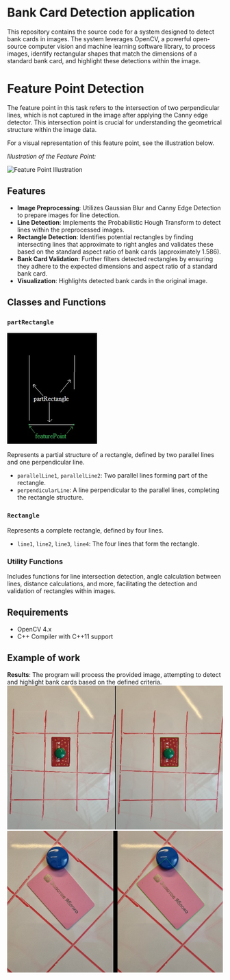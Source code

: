 # Bank Card Detection application

This repository contains the source code for a system designed to detect bank cards in images. The system leverages OpenCV, a powerful open-source computer vision and machine learning software library, to process images, identify rectangular shapes that match the dimensions of a standard bank card, and highlight these detections within the image.
# Feature Point Detection

The feature point in this task refers to the intersection of two perpendicular lines, which is not captured in the image after applying the Canny edge detector. This intersection point is crucial for understanding the geometrical structure within the image data.

For a visual representation of this feature point, see the illustration below.

*Illustration of the Feature Point:*

![Feature Point Illustration](featurePoint.jpg)

## Features

- **Image Preprocessing**: Utilizes Gaussian Blur and Canny Edge Detection to prepare images for line detection.
- **Line Detection**: Implements the Probabilistic Hough Transform to detect lines within the preprocessed images.
- **Rectangle Detection**: Identifies potential rectangles by finding intersecting lines that approximate to right angles and validates these based on the standard aspect ratio of bank cards (approximately 1.586).
- **Bank Card Validation**: Further filters detected rectangles by ensuring they adhere to the expected dimensions and aspect ratio of a standard bank card.
- **Visualization**: Highlights detected bank cards in the original image.

## Classes and Functions
### `partRectangle`
![Вид partRectangle](part_rectangle.jpg)

Represents a partial structure of a rectangle, defined by two parallel lines and one perpendicular line.

- `parallelLine1`, `parallelLine2`: Two parallel lines forming part of the rectangle.
- `perpendicularLine`: A line perpendicular to the parallel lines, completing the rectangle structure.

### `Rectangle`

Represents a complete rectangle, defined by four lines.

- `line1`, `line2`, `line3`, `line4`: The four lines that form the rectangle.

### Utility Functions

Includes functions for line intersection detection, angle calculation between lines, distance calculations, and more, facilitating the detection and validation of rectangles within images.

## Requirements

- OpenCV 4.x
- C++ Compiler with C++11 support

## Example of work
 **Results**: The program will process the provided image, attempting to detect and highlight bank cards based on the defined criteria.
 ![Standart](result1.jpg)
 ![card is rotated](result2.jpg)
 
